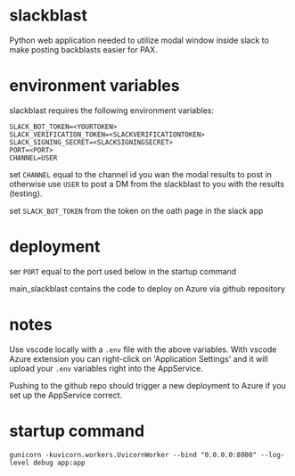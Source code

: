 # slackblast

Python web application needed to utilize modal window inside slack to make posting backblasts easier for PAX.

# environment variables

slackblast requires the following environment variables:

```
SLACK_BOT_TOKEN=<YOURTOKEN>
SLACK_VERIFICATION_TOKEN=<SLACKVERIFICATIONTOKEN>
SLACK_SIGNING_SECRET=<SLACKSIGNINGSECRET>
PORT=<PORT>
CHANNEL=USER
```

set `CHANNEL` equal to the channel id you wan the modal results to post in otherwise use `USER` to post a DM from the slackblast to you with the results (testing).

set `SLACK_BOT_TOKEN` from the token on the oath page in the slack app
# deployment

ser `PORT` equal to the port used below in the startup command

main_slackblast contains the code to deploy on Azure via github repository

# notes

Use vscode locally with a `.env` file with the above variables. With vscode Azure extension you can right-click on 'Application Settings' and it will upload your `.env` variables right into the AppService.

Pushing to the github repo should trigger a new deployment to Azure if you set up the AppService correct.

# startup command

```
gunicorn -kuvicorn.workers.UvicornWorker --bind "0.0.0.0:8000" --log-level debug app:app
```
